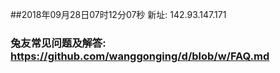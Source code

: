 ##2018年09月28日07时12分07秒 新址: 142.93.147.171
### 兔友常见问题及解答: https://github.com/wanggonging/d/blob/w/FAQ.md
